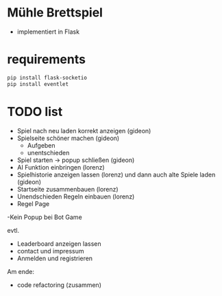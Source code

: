 # Mühle Brettspiel

- implementiert in Flask


# requirements
```bash
pip install flask-socketio
pip install eventlet
```


# TODO list
- Spiel nach neu laden korrekt anzeigen (gideon)
- Spielseite schöner machen (gideon)
  - Aufgeben
  - unentschieden  
- Spiel starten -> popup schließen (gideon)
- AI Funktion einbringen (lorenz)
- Spielhistorie anzeigen lassen (lorenz) und dann auch alte Spiele laden (gideon)
- Startseite zusammenbauen (lorenz)
- Unendschieden Regeln einbauen (lorenz)
- Regel Page

-Kein Popup bei Bot Game

evtl. 
- Leaderboard anzeigen lassen
- contact und impressum
- Anmelden und registrieren


Am ende: 
- code refactoring (zusammen)
